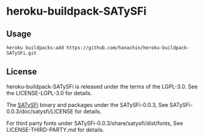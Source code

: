 heroku-buildpack-SATySFi
========================

Usage
-----

    heroku buildpacks:add https://github.com/hanachin/heroku-buildpack-SATySFi.git

License
-------

heroku-buildpack-SATySFi is released under the terms of the LGPL-3.0.
See the LICENSE-LGPL-3.0 for details.

The [SATySFi](https://github.com/gfngfn/SATySFi/) binary and packages under the SATySFi-0.0.3, See SATySFi-0.0.3/doc/satysfi/LICENSE for details.

For third party fonts under SATySFi-0.0.3/share/satysfi/dist/fonts, See LICENSE-THIRD-PARTY.md for details.
